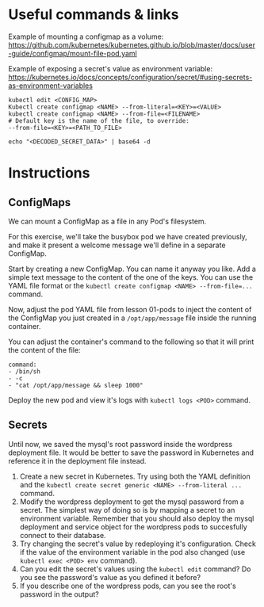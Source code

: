 # Useful commands & links

Example of mounting a configmap as a volume:
https://github.com/kubernetes/kubernetes.github.io/blob/master/docs/user-guide/configmap/mount-file-pod.yaml

Example of exposing a secret's value as environment variable:
https://kubernetes.io/docs/concepts/configuration/secret/#using-secrets-as-environment-variables

```
kubectl edit <CONFIG_MAP>
Kubectl create configmap <NAME> --from-literal=<KEY>=<VALUE>
kubectl create configmap <NAME> --from-file=<FILENAME>
# Default key is the name of the file, to override:
--from-file=<KEY>=<PATH_TO_FILE>

echo "<DECODED_SECRET_DATA>" | base64 -d

```

# Instructions

## ConfigMaps

We can mount a ConfigMap as a file in any Pod's filesystem.

For this exercise, we'll take the busybox pod we have created previously, and
make it present a welcome message we'll define in a separate ConfigMap.

Start by creating a new ConfigMap. You can name it anyway you like.
Add a simple text message to the content of the one of the keys. You can use the
YAML file format or the `kubectl create configmap <NAME> --from-file=...` command.

Now, adjust the pod YAML file from lesson 01-pods to inject the content of the
ConfigMap you just created in a `/opt/app/message` file inside the running container.

You can adjust the container's command to the following so that it will print
the content of the file:

```
command:
- /bin/sh
- -c
- "cat /opt/app/message && sleep 1000"
```

Deploy the new pod and view it's logs with `kubectl logs <POD>` command.

## Secrets

Until now, we saved the mysql's root password inside the wordpress deployment file.
It would be better to save the password in Kubernetes and reference it in the
deployment file instead.

1. Create a new secret in Kubernetes. Try using both the YAML definition and the
`kubectl create secret generic <NAME> --from-literal ...` command.
2. Modify the wordpress deployment to get the mysql password from a secret. The
simplest way of doing so is by mapping a secret to an environment variable.
Remember that you should also deploy the mysql deployment and service object for
the wordpress pods to succesfully connect to their database.
3. Try changing the secret's value by redeploying it's configuration. Check if
the value of the environment variable in the pod also changed (use `kubectl exec
<POD> env` command).
4. Can you edit the secret's values using the `kubectl edit` command? Do you see
the password's value as you defined it before?
5. If you describe one of the wordpress pods, can you see the root's password
in the output?

